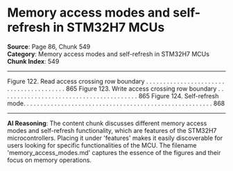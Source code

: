 # Memory access modes and self-refresh in STM32H7 MCUs

**Source**: Page 86, Chunk 549  
**Category**: Memory access modes and self-refresh in STM32H7 MCUs  
**Chunk Index**: 549

---

Figure 122. Read access crossing row boundary . . . . . . . . . . . . . . . . . . . . . . . . . . . . . . . . . . . . . . . . 865
Figure 123. Write access crossing row boundary . . . . . . . . . . . . . . . . . . . . . . . . . . . . . . . . . . . . . . . . 865
Figure 124. Self-refresh mode. . . . . . . . . . . . . . . . . . . . . . . . . . . . . . . . . . . . . . . . . . . . . . . . . . . . . . . 868

---

**AI Reasoning**: The content chunk discusses different memory access modes and self-refresh functionality, which are features of the STM32H7 microcontrollers. Placing it under 'features' makes it easily discoverable for users looking for specific functionalities of the MCU. The filename 'memory_access_modes.md' captures the essence of the figures and their focus on memory operations.
